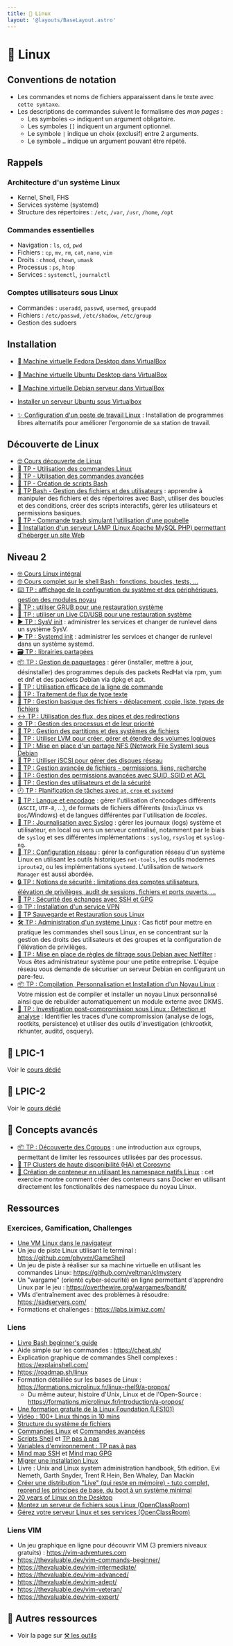 ```yaml
---
title: 🐧 Linux
layout: '@layouts/BaseLayout.astro'
---
```


# 🐧 Linux

## Conventions de notation

- Les commandes et noms de fichiers apparaissent dans le texte avec `cette syntaxe`.
- Les descriptions de commandes suivent le formalisme des _man pages_ :
  - Les symboles `<>` indiquent un argument obligatoire.
  - Les symboles `[]` indiquent un argument optionnel.  
  - Le symbole `|` indique un choix (exclusif) entre 2 arguments.
  - Le symbole `…` indique un argument pouvant être répété.

## Rappels

### Architecture d'un système Linux

- Kernel, Shell, FHS
- Services système (systemd)
- Structure des répertoires : `/etc`, `/var`, `/usr`, `/home`, `/opt`

### Commandes essentielles

- Navigation : `ls`, `cd`, `pwd`
- Fichiers : `cp`, `mv`, `rm`, `cat`, `nano`, `vim`
- Droits : `chmod`, `chown`, `umask`
- Processus : `ps`, `htop`
- Services : `systemctl`, `journalctl`

### Comptes utilisateurs sous Linux

- Commandes : `useradd`, `passwd`, `usermod`, `groupadd`
- Fichiers : `/etc/passwd`, `/etc/shadow`, `/etc/group`
- Gestion des sudoers

## Installation

- [󰣛 Machine virtuelle Fedora Desktop dans VirtualBox](/linux/tp-installation-vbox-fedora-workstation)
- [󰕈 Machine virtuelle Ubuntu Desktop dans VirtualBox](/linux/tp-installation-vbox-ubuntu-workstation)
- [󰣚  Machine virtuelle Debian serveur dans VirtualBox](/linux/tp-installation-vbox-debian-server)
- [Installer un serveur Ubuntu sous Virtualbox](https://www.eugenetoons.fr/installer-un-serveur-ubuntu-sous-virtualbox/)

- [✨ Configuration d'un poste de travail Linux](/linux/tp-env-dev) : Installation de programmes libres alternatifs pour améliorer l'ergonomie de sa station de travail.

## Découverte de Linux

- [🤓 Cours découverte de Linux](/linux/cours-1)
- [  TP - Utilisation des commandes Linux](/linux/tp-commandes_linux)
- [  TP - Utilisation des commandes avancées](/linux/tp-commandes_avancees)
- [📜 TP - Création de scripts Bash](/linux/tp-scripts_bash)
- [📜 TP Bash - Gestion des fichiers et des utilisateurs](/linux/tp-script) : apprendre à manipuler des fichiers et des répertoires avec Bash, utiliser des boucles et des conditions, créer des scripts interactifs, gérer les utilisateurs et permissions basiques.
- [🚮 TP - Commande trash simulant l'utilisation d'une poubelle](/linux/tp-trash)
- [🔦 Installation d'un serveur LAMP (Linux Apache MySQL PHP) permettant d'héberger un site Web](/linux/projet_lamp)

## Niveau 2

- [🤓 Cours Linux intégral](/linux/cours)
- [🤓 Cours complet sur le shell Bash : fonctions, boucles, tests, …](/linux/cours-shell)
- [⌨️ TP : affichage de la configuration du système et des périphériques, gestion des modules noyau](/linux/tp-systeme)
- [📀 TP : utiliser GRUB pour une restauration système](/linux/tp-grub)
- [📀 TP : utiliser un Live CD/USB pour une restauration système](/linux/tp-rescue)
- [▶️ TP : SysV init](/linux/tp-sysv) : administrer les services et changer de runlevel dans un système SysV.
- [▶️ TP : Systemd init](/linux/tp-systemd) : administrer les services et changer de runlevel dans un système systemd.
- [🗃️ TP : librairies partagées](/linux/tp-shared-lib)
- [📦 TP : Gestion de paquetages](/linux/tp-rpm-apt) : gérer (installer, mettre à jour, désinstaller) des programmes depuis des packets RedHat via rpm, yum et dnf et des packets Debian via dpkg et apt.
- [  TP : Utilisation efficace de la ligne de commande](/linux/tp-ligne-commande)
- [📃 TP : Traitement de flux de type texte](/linux/tp-texte)
- [📂 TP : Gestion basique des fichiers - déplacement, copie, liste, types de fichiers](/linux/tp-fichiers)
- [↔️ TP : Utilisation des flux, des pipes et des redirections ](/linux/tp-redirections)
- [⚙️ TP : Gestion des processus et de leur priorité](/linux/tp-process)
- [💽 TP : Gestion des partitions et des systèmes de fichiers](/linux/tp-partitions)
- [💽 TP : Utiliser LVM pour créer, gérer et étendre des volumes logiques](/linux/tp-lvm)
- [💽 TP : Mise en place d'un partage NFS (Network File System) sous Debian](/linux/tp-nfs)
- [💽 TP : Utiliser iSCSI pour gérer des disques réseau](/linux/tp-iscsi)
- [📁 TP : Gestion avancée de fichiers - permissions, liens, recherche](/linux/tp-fichiers-avance)
- [🔐 TP : Gestion des permissions avancées avec SUID, SGID et ACL](/linux/tp-droits-avance)
- [👥 TP : Gestion des utilisateurs et de la sécurité](/linux/tp-utilisateurs)
- [🕗 TP : Planification de tâches avec `at`, `cron` et `systemd`](/linux/tp-cron)
- [📨 TP : Langue et encodage](/linux/tp-lang) : gérer l'utilisation d'encodages différents (`ASCII`, `UTF-8`, …), de formats de fichiers différents (`Unix`/Linux vs `Dos`/Windows) et de langues différentes par l'utilisation de _locales_.
- [📜 TP : Journalisation avec Syslog](/linux/tp-syslog) : gérer les journaux (logs) système et utilisateur, en local ou vers un serveur centralisé, notamment par le biais de `syslog` et ses différentes implémentations : `syslog`, `rsyslog` et `syslog-ng`.
- [📡 TP : Configuration réseau](/linux/tp-network) : gérer la configuration réseau d'un système Linux en utilisant les outils historiques `net-tools`, les outils modernes `iproute2`, ou les implémentations `systemd`. L'utilisation de `Network Manager` est aussi abordée.
- [🔒 TP : Notions de sécurité : limitations des comptes utilisateurs, élévation de privilèges, audit de sessions, fichiers et ports ouverts, …](/linux/tp-security)
- [🔐 TP : Sécurité des échanges avec SSH et GPG](/linux/tp-ssh-gpg)
- [🌐 TP : Installation d'un service VPN](/linux/tp-vpn)
- [💾 TP Sauvegarde et Restauration sous Linux](/linux/tp-backup)
- [🛠️ TP : Administration d'un système Linux](/linux/tp-admin-technova) : Cas fictif pour mettre en pratique les commandes shell sous Linux, en se concentrant sur la gestion des droits des utilisateurs et des groupes et la configuration de l'élévation de privilèges.
- [🔐 TP : Mise en place de règles de filtrage sous Debian avec Netfilter](/linux/projet-netfilter) : Vous êtes administrateur système pour une petite entreprise. L'équipe réseau vous demande de sécuriser un serveur Debian en configurant un pare-feu.
- [📦 TP : Compilation, Personnalisation et Installation d'un Noyau Linux](/linux/tp-build-kernel) : Votre mission est de compiler et installer un noyau Linux personnalisé ainsi que de rebuilder automatiquement un module externe avec DKMS.
- [🔐 TP : Investigation post-compromission sous Linux : Détection et analyse](/linux/tp-forensics) : Identifier les traces d'une compromission (analyse de logs, rootkits, persistence) et utiliser des outils d'investigation (chkrootkit, rkhunter, auditd, osquery).

## 🔗 LPIC-1

Voir le [cours dédié](/esgi/b3/lpic-1)

## 🔗 LPIC-2

Voir le [cours dédié](/esgi/m1/lpic-2)

## 🤯 Concepts avancés

- [📦 TP : Découverte des Cgroups](/linux/tp-cgroup) : une introduction aux cgroups, permettant de limiter les ressources utilisées par des processus.
- [💾 TP Clusters de haute disponibilité (HA) et Corosync](/linux/tp-ha)
- [🤯 Création de conteneur en utilisant les namespace natifs Linux](/docker/container-from-namespace) : cet exercice montre comment créer des conteneurs sans Docker en utilisant directement les fonctionalités des namespace du noyau Linux.

## Ressources

### Exercices, Gamification, Challenges

- [Une VM Linux dans le navigateur](https://webvm.io/)
- Un jeu de piste Linux utilisant le terminal : <https://github.com/phyver/GameShell>
- Un jeu de piste à réaliser sur sa machine virtuelle en utilisant les commandes Linux: <https://github.com/veltman/clmystery>
- Un "wargame" (orienté cyber-sécurité) en ligne permettant d'apprendre Linux par le jeu : <https://overthewire.org/wargames/bandit/>
- VMs d'entraînement avec des problèmes à résoudre: <https://sadservers.com/>
- Formations et challenges : <https://labs.iximiuz.com/>

### Liens

- [Livre Bash beginner's guide](https://ftp.traduc.org/doc-vf/guides/Bash-Beginners-Guide/)
- Aide simple sur les commandes : <https://cheat.sh/>
- Explication graphique de commandes Shell complexes : <https://explainshell.com/>
- <https://roadmap.sh/linux>
- Formation détaillée sur les bases de Linux : <https://formations.microlinux.fr/linux-rhel9/a-propos/>
  - Du même auteur, histoire d'Unix, Linux et de l'Open-Source : <https://formations.microlinux.fr/introduction/a-propos/>
- [Une formation gratuite de la Linux Foundation (LFS101)](https://training.linuxfoundation.org/training/introduction-to-linux/)
- [Vidéo : 100+ Linux things in 10 mins](https://youtube.com/watch?v=LKCVKw9CzFo)
- [Structure du système de fichiers](https://www.zdnet.fr/pratique/linux-la-structure-du-systeme-de-fichiers-expliquee-397880.htm)
- [Commandes Linux](https://blog.stephane-robert.info/docs/admin-serveurs/linux/commandes/) et [Commandes avancées](https://blog.stephane-robert.info/docs/admin-serveurs/linux/commandes-avancees/)
- [Scripts Shell](https://linux.goffinet.org/administration/scripts-shell/) et [TP pas à pas](https://systemes.gricad-pages.univ-grenoble-alpes.fr/www-unix/avance/seance1-2-script-sh-pas-a-pas/tp-pas-a-pas.pdf)
- [Variables d'environnement : TP pas à pas](https://systemes.gricad-pages.univ-grenoble-alpes.fr/www-unix/avance/seance4-varenv-pas-a-pas/tp-pas-a-pas-varenv.pdf)
- [Mind map SSH](https://www.formation-lpi.com/Mind-Map-SSH.html) et [Mind map GPG](https://www.formation-lpi.com/Mind-Map-gpg.html)
- [Migrer une installation Linux](https://www.antoinefi.net/index.php/2025/01/29/migrer-une-installation-linux/)
- Livre : Unix and Linux system administration handbook, 5th edition. Evi Nemeth, Garth Snyder, Trent R.Hein, Ben Whaley, Dan Mackin
- [Créer une distribution "Live" (qui reste en mémoire) - tuto complet, reprend les principes de base, du boot à un système minimal](https://zestedesavoir.com/tutoriels/268/creer-son-premier-rim-linux/)
- [20 years of Linux on the Desktop](https://ploum.net/2024-10-20-20years-linux-desktop-part1.html)
- [Montez un serveur de fichiers sous Linux (OpenClassRoom)](https://openclassrooms.com/fr/courses/2356316-montez-un-serveur-linux-et-ses-services)
- [Gérez votre serveur Linux et ses services (OpenClassRoom)](https://openclassrooms.com/fr/courses/1733551-gerez-votre-serveur-linux-et-ses-services)

### Liens VIM

- Un jeu graphique en ligne pour découvrir VIM (3 premiers niveaux gratuits) : <https://vim-adventures.com>
- <https://thevaluable.dev/vim-commands-beginner/>
- <https://thevaluable.dev/vim-intermediate/>
- <https://thevaluable.dev/vim-advanced/>
- <https://thevaluable.dev/vim-adept/>
- <https://thevaluable.dev/vim-veteran/>
- <https://thevaluable.dev/vim-expert/>

## 🚀 Autres ressources

- Voir la page sur [⚒️ les outils](/tools)

